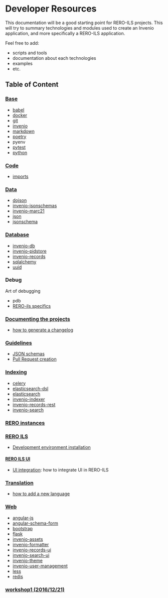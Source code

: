 # Developer Resources

This documentation will be a good starting point for RERO-ILS projects. This will try to summary technologies and modules used to create an Invenio application, and more specifically a RERO-ILS application.

Feel free to add:

  * scripts and tools
  * documentation about each technologies
  * examples
  * etc.

## Table of Content

### [Base](./base/README.md)

- [babel](base/babel.md)
- [docker](base/docker.md)
- [git](base/git.md)
- [invenio](base/invenio.md)
- [markdown](base/markdown.md)
- [poetry](base/poetry.md)
- pyenv
- [pytest](base/pytest.md)
- [python](base/python.md)

### [Code](code/README.md)

- [imports](code/imports.md)

### [Data](data/README.md)

- [dojson](data/dojson.md)
- [invenio-jsonschemas](data/invenio-jsonschemas.md)
- [invenio-marc21](data/invenio-marc21.md)
- [json](data/json.md)
- [jsonschema](data/jsonschema.md)

### [Database](database/README.md)

- [invenio-db](database/invenio-db.md)
- [invenio-pidstore](database/invenio-pidstore.md)
- [invenio-records](database/invenio-records.md)
- [sqlalchemy](database/sqlalchemy.md)
- [uuid](database/uuid.md)

### Debug

Art of debugging

- pdb
- [RERO-ils specifics](debug/rero-ils-specifics.md)


### [Documenting the projects](documenting/README.md)

- [how to generate a changelog](documenting/generate-changelog.md)

### [Guidelines](./guidelines/README.md)

- [JSON schemas](guidelines/json-schemas.md)
- [Pull Request creation](guidelines/pull-rquests.md)

### [Indexing](indexing/README.md)

- [celery](indexing/celery.md)
- [elasticsearch-dsl](indexing/elasticsearch-dsl.md)
- [elasticsearch](indexing/elasticsearch.md)
- [invenio-indexer](indexing/invenio-indexer.md)
- [invenio-records-rest](indexing/invenio-records-rest.md)
- [invenio-search](indexing/invenio-search.md)

### [RERO instances](rero-instances/README.md)

### [RERO ILS](rero-instances/README.md#rero-ils)

- [Development environment installation](rero-instances/rero-ils/dev_installation.md)

#### [RERO ILS UI](rero-instances/README.md#rero-ils-ui)

- [UI integration](rero-instances/rero-ils-ui/ui-integration.md):
  how to integrate UI in RERO-ILS

### [Translation](translation/README.md)

- [how to add a new language](translation/add-language.md)

### [Web](web/README.md)

- [angular-js](web/angular-js.md)
- [angular-schema-form](web/angular-schema-form.md)
- [bootstrap](web/bootstrap.md)
- [flask](web/flask.md)
- [invenio-assets](web/invenio-assets.md)
- [invenio-formatter](web/invenio-formatter.md)
- [invenio-records-ui](web/invenio-records-ui.md)
- [invenio-search-ui](web/invenio-search-ui.md)
- [invenio-theme](web/invenio-theme.md)
- [invenio-user-management](web/invenio-user.md)
- [less](web/less.md)
- [redis](web/redis.md)

### [workshop1 (2016/12/21)](workshop/workshop1.md#workshop-1)
